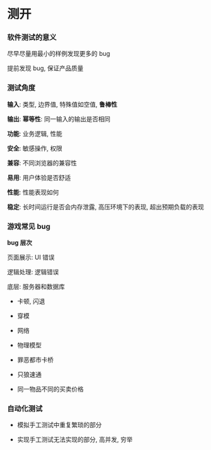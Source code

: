 # 测开

### 软件测试的意义

尽早尽量用最小的样例发现更多的 bug

提前发现 bug, 保证产品质量

### 测试角度

**输入**: 类型, 边界值, 特殊值如空值, **鲁棒性**

**输出**: **幂等性**: 同一输入的输出是否相同

**功能**: 业务逻辑, 性能

**安全**: 敏感操作, 权限

**兼容**: 不同浏览器的兼容性

**易用**: 用户体验是否舒适

**性能**: 性能表现如何

**稳定**: 长时间运行是否会内存泄露, 高压环境下的表现, 超出预期负载的表现

### 游戏常见 bug

**bug 层次**

页面展示: UI 错误

逻辑处理: 逻辑错误

底层: 服务器和数据库

* 卡顿, 闪退

* 穿模

* 网络

* 物理模型

* 罪恶都市卡桥

* 只狼速通

* 同一物品不同的买卖价格

  



### 自动化测试

* 模拟手工测试中重复繁琐的部分

* 实现手工测试无法实现的部分, 高并发, 穷举

  

